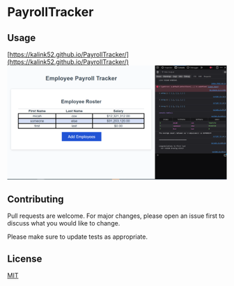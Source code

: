 # PayrollTracker

## Usage
[https://kalink52.github.io/PayrollTracker/](https://kalink52.github.io/PayrollTracker/)
![alt text](./webpicture.png)

## Contributing

Pull requests are welcome. For major changes, please open an issue first
to discuss what you would like to change.

Please make sure to update tests as appropriate.

## License

[MIT](https://choosealicense.com/licenses/mit/)